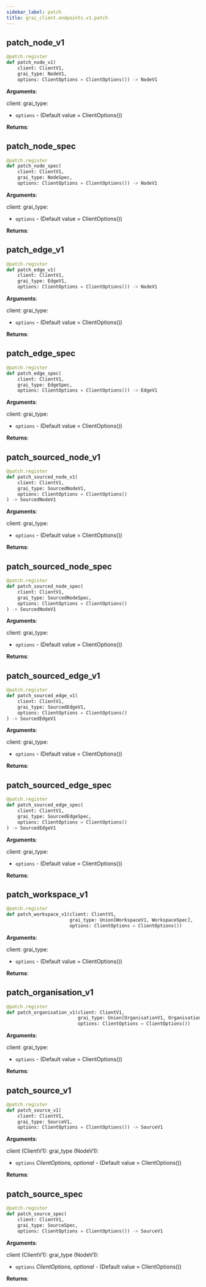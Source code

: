 ```yaml
---
sidebar_label: patch
title: grai_client.endpoints.v1.patch
---
```


## patch\_node\_v1

```python
@patch.register
def patch_node_v1(
    client: ClientV1,
    grai_type: NodeV1,
    options: ClientOptions = ClientOptions()) -> NodeV1
```

**Arguments**:

  client:
  grai_type:
- `options` - (Default value = ClientOptions())


**Returns**:



## patch\_node\_spec

```python
@patch.register
def patch_node_spec(
    client: ClientV1,
    grai_type: NodeSpec,
    options: ClientOptions = ClientOptions()) -> NodeV1
```

**Arguments**:

  client:
  grai_type:
- `options` - (Default value = ClientOptions())


**Returns**:



## patch\_edge\_v1

```python
@patch.register
def patch_edge_v1(
    client: ClientV1,
    grai_type: EdgeV1,
    options: ClientOptions = ClientOptions()) -> NodeV1
```

**Arguments**:

  client:
  grai_type:
- `options` - (Default value = ClientOptions())


**Returns**:



## patch\_edge\_spec

```python
@patch.register
def patch_edge_spec(
    client: ClientV1,
    grai_type: EdgeSpec,
    options: ClientOptions = ClientOptions()) -> EdgeV1
```

**Arguments**:

  client:
  grai_type:
- `options` - (Default value = ClientOptions())


**Returns**:



## patch\_sourced\_node\_v1

```python
@patch.register
def patch_sourced_node_v1(
    client: ClientV1,
    grai_type: SourcedNodeV1,
    options: ClientOptions = ClientOptions()
) -> SourcedNodeV1
```

**Arguments**:

  client:
  grai_type:
- `options` - (Default value = ClientOptions())


**Returns**:



## patch\_sourced\_node\_spec

```python
@patch.register
def patch_sourced_node_spec(
    client: ClientV1,
    grai_type: SourcedNodeSpec,
    options: ClientOptions = ClientOptions()
) -> SourcedNodeV1
```

**Arguments**:

  client:
  grai_type:
- `options` - (Default value = ClientOptions())


**Returns**:



## patch\_sourced\_edge\_v1

```python
@patch.register
def patch_sourced_edge_v1(
    client: ClientV1,
    grai_type: SourcedEdgeV1,
    options: ClientOptions = ClientOptions()
) -> SourcedEdgeV1
```

**Arguments**:

  client:
  grai_type:
- `options` - (Default value = ClientOptions())


**Returns**:



## patch\_sourced\_edge\_spec

```python
@patch.register
def patch_sourced_edge_spec(
    client: ClientV1,
    grai_type: SourcedEdgeSpec,
    options: ClientOptions = ClientOptions()
) -> SourcedEdgeV1
```

**Arguments**:

  client:
  grai_type:
- `options` - (Default value = ClientOptions())


**Returns**:



## patch\_workspace\_v1

```python
@patch.register
def patch_workspace_v1(client: ClientV1,
                       grai_type: Union[WorkspaceV1, WorkspaceSpec],
                       options: ClientOptions = ClientOptions())
```

**Arguments**:

  client:
  grai_type:
- `options` - (Default value = ClientOptions())


**Returns**:



## patch\_organisation\_v1

```python
@patch.register
def patch_organisation_v1(client: ClientV1,
                          grai_type: Union[OrganisationV1, OrganisationSpec],
                          options: ClientOptions = ClientOptions())
```

**Arguments**:

  client:
  grai_type:
- `options` - (Default value = ClientOptions())


**Returns**:



## patch\_source\_v1

```python
@patch.register
def patch_source_v1(
    client: ClientV1,
    grai_type: SourceV1,
    options: ClientOptions = ClientOptions()) -> SourceV1
```

**Arguments**:

  client (ClientV1):
  grai_type (NodeV1):
- `options` _ClientOptions, optional_ - (Default value = ClientOptions())


**Returns**:



## patch\_source\_spec

```python
@patch.register
def patch_source_spec(
    client: ClientV1,
    grai_type: SourceSpec,
    options: ClientOptions = ClientOptions()) -> SourceV1
```

**Arguments**:

  client (ClientV1):
  grai_type (NodeV1):
- `options` _ClientOptions, optional_ - (Default value = ClientOptions())


**Returns**:
